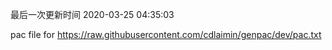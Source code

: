最后一次更新时间 2020-03-25 04:35:03
	
pac file for https://raw.githubusercontent.com/cdlaimin/genpac/dev/pac.txt

